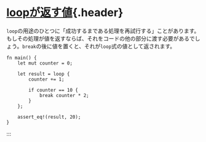 # [loopが返す値](#loopが返す値){.header}

`loop`の用途のひとつに「成功するまである処理を再試行する」ことがあります。もしその処理が値を返すならば、それをコードの他の部分に渡す必要があるでしょう。`break`の後に値を置くと、それが`loop`式の値として返されます。

    fn main() {
        let mut counter = 0;

        let result = loop {
            counter += 1;

            if counter == 10 {
                break counter * 2;
            }
        };

        assert_eq!(result, 20);
    }
:::

